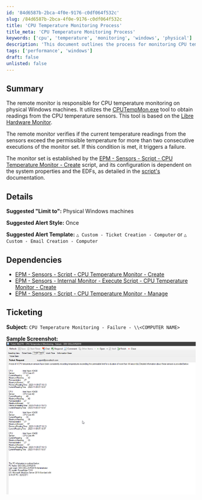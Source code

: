 ```yaml
---
id: '84d6587b-2bca-4f0e-9176-c0df064f532c'
slug: /84d6587b-2bca-4f0e-9176-c0df064f532c
title: 'CPU Temperature Monitoring Process'
title_meta: 'CPU Temperature Monitoring Process'
keywords: ['cpu', 'temperature', 'monitoring', 'windows', 'physical']
description: 'This document outlines the process for monitoring CPU temperature on physical Windows machines using the CPUTempMon.exe tool. It details the conditions under which a failure is triggered and the necessary dependencies for effective monitoring.'
tags: ['performance', 'windows']
draft: false
unlisted: false
---
```


## Summary

The remote monitor is responsible for CPU temperature monitoring on physical Windows machines. It utilizes the [CPUTempMon.exe](https://proval.itglue.com/attachments/13313008) tool to obtain readings from the CPU temperature sensors. This tool is based on the [Libre Hardware Monitor](https://github.com/LibreHardwareMonitor/LibreHardwareMonitor).

The remote monitor verifies if the current temperature readings from the sensors exceed the permissible temperature for more than two consecutive executions of the monitor set. If this condition is met, it triggers a failure.

The monitor set is established by the [EPM - Sensors - Script - CPU Temperature Monitor - Create](/docs/7519f655-224b-4c95-b716-773f59cb7314) script, and its configuration is dependent on the system properties and the EDFs, as detailed in the [script's](/docs/7519f655-224b-4c95-b716-773f59cb7314) documentation.

## Details

**Suggested "Limit to":** Physical Windows machines

**Suggested Alert Style:** Once

**Suggested Alert Template:** `△ Custom - Ticket Creation - Computer` or `△ Custom - Email Creation - Computer`

## Dependencies

- [EPM - Sensors - Script - CPU Temperature Monitor - Create](/docs/7519f655-224b-4c95-b716-773f59cb7314)
- [EPM - Sensors - Internal Monitor - Execute Script - CPU Temperature Monitor - Create](/docs/7519f655-224b-4c95-b716-773f59cb7314)
- [EPM - Sensors - Script - CPU Temperature Monitor - Manage](/docs/56c1260c-a689-45e9-a226-49bf31444750)

## Ticketing

**Subject:** `CPU Temperature Monitoring - Failure - \\<COMPUTER NAME>`

**Sample Screenshot:**  
![Sample Screenshot](../../../static/img/CPU-Temperature-Monitoring-Process/image_1.png)
